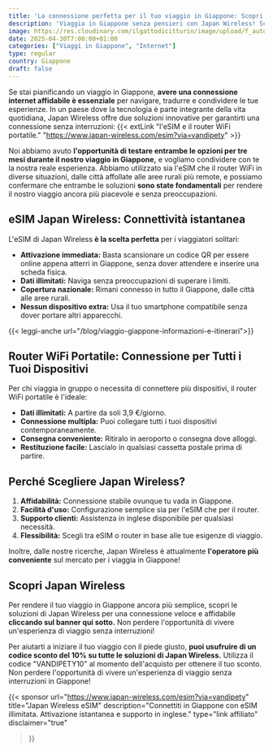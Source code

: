 ```yaml
---
title: 'La connessione perfetta per il tuo viaggio in Giappone: Scopri Japan Wireless'
description: 'Viaggia in Giappone senza pensieri con Japan Wireless! Scegli l’eSIM per una connessione istantanea o il router WiFi portatile per connettere più dispositivi. Dati illimitati, copertura nazionale e attivazione semplice: testati da noi in città e aree rurali!'
image: https://res.cloudinary.com/ilgattodicitturin/image/upload/f_auto,q_auto,w_800,dpr_auto/v1709916475/Articoli/Giappone/internet-illimitato-in-giappone_entbw6.png
date: 2025-04-30T7:00:00+01:00
categories: ["Viaggi in Giappone", "Internet"]
type: regular  
country: Giappone
draft: false
---
```

Se stai pianificando un viaggio in Giappone, **avere una connessione internet affidabile è essenziale** per navigare, tradurre e condividere le tue esperienze. In un paese dove la tecnologia è parte integrante della vita quotidiana, Japan Wireless offre due soluzioni innovative per garantirti una connessione senza interruzioni: {{< extLink "l'eSIM e il router WiFi portatile." "https://www.japan-wireless.com/esim?via=vandipety" >}} 

Noi abbiamo avuto **l'opportunità di testare entrambe le opzioni per tre mesi durante il nostro viaggio in Giappone,** e vogliamo condividere con te la nostra reale esperienza. Abbiamo utilizzato sia l'eSIM che il router WiFi in diverse situazioni, dalle città affollate alle aree rurali più remote, e possiamo confermare che entrambe le soluzioni **sono state fondamentali** per rendere il nostro viaggio ancora più piacevole e senza preoccupazioni.

## eSIM Japan Wireless: Connettività istantanea
L'eSIM di Japan Wireless **è la scelta perfetta** per i viaggiatori solitari:
* **Attivazione immediata:** Basta scansionare un codice QR per essere online appena atterri in Giappone, senza dover attendere e inserire una scheda fisica.
* **Dati illimitati:** Naviga senza preoccupazioni di superare i limiti.
* **Copertura nazionale:** Rimani connesso in tutto il Giappone, dalle città alle aree rurali.
* **Nessun dispositivo extra:** Usa il tuo smartphone compatibile senza dover portare altri apparecchi.

{{< leggi-anche url="/blog/viaggio-giappone-informazioni-e-itinerari">}}

## Router WiFi Portatile: Connessione per Tutti i Tuoi Dispositivi
Per chi viaggia in gruppo o necessita di connettere più dispositivi, il router WiFi portatile è l'ideale:
* **Dati illimitati:** A partire da soli 3,9 €/giorno.
* **Connessione multipla:** Puoi collegare tutti i tuoi dispositivi contemporaneamente.
* **Consegna conveniente:** Ritiralo in aeroporto o consegna dove alloggi.
* **Restituzione facile:** Lascialo in qualsiasi cassetta postale prima di partire.

## Perché Scegliere Japan Wireless?
1. **Affidabilità:** Connessione stabile ovunque tu vada in Giappone.
2. **Facilità d'uso:** Configurazione semplice sia per l'eSIM che per il router.
3. **Supporto clienti:** Assistenza in inglese disponibile per qualsiasi necessità.
4. **Flessibilità:** Scegli tra eSIM o router in base alle tue esigenze di viaggio.

Inoltre, dalle nostre ricerche, Japan Wireless è attualmente **l'operatore più conveniente** sul mercato per i viaggia in Giappone!

<!-- ## Offerta speciale per i nostri lettori
Per aiutarti a iniziare il tuo viaggio con il piede giusto, **puoi usufruire di un codice sconto del 20% su tutte le soluzioni di Japan Wireless.** Utilizza il codice [INSERISCI IL CODICE QUI] al momento dell'acquisto per ottenere il tuo sconto. Non perdere l'opportunità di vivere un'esperienza di viaggio senza interruzioni in Giappone! -->
## Scopri Japan Wireless
Per rendere il tuo viaggio in Giappone ancora più semplice, scopri le soluzioni di Japan Wireless per una connessione veloce e affidabile **cliccando sul banner qui sotto.** Non perdere l'opportunità di vivere un'esperienza di viaggio senza interruzioni!

Per aiutarti a iniziare il tuo viaggio con il piede giusto, **puoi usufruire di un codice sconto del 10% su tutte le soluzioni di Japan Wireless.** Utilizza il codice "VANDIPETY10" al momento dell'acquisto per ottenere il tuo sconto. Non perdere l'opportunità di vivere un'esperienza di viaggio senza interruzioni in Giappone!

{{< sponsor 
    url="https://www.japan-wireless.com/esim?via=vandipety"
    title="Japan Wireless eSIM"
    description="Connettiti in Giappone con eSIM illimitata. Attivazione istantanea e supporto in inglese."
    type="link affiliato"
    disclaimer="true"
>}}

<!-- Completa la tua esperienza di viaggio in Giappone prenotando i tuoi treni con facilità, anche in questo caso con un esclusivo codice sconto del 20%. Scopri di più in questo articolo. -->